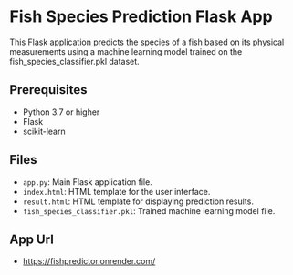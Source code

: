 # Fish Species Prediction Flask App
This Flask application predicts the species of a fish based on its physical measurements using a machine learning model trained on the fish_species_classifier.pkl dataset.

## Prerequisites

- Python 3.7 or higher
- Flask
- scikit-learn

## Files

- `app.py`: Main Flask application file.
- `index.html`: HTML template for the user interface.
- `result.html`: HTML template for displaying prediction results.
- `fish_species_classifier.pkl`: Trained machine learning model file.

## App Url
- https://fishpredictor.onrender.com/

